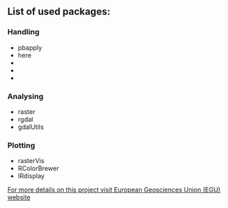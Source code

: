 ﻿## List of used packages:

### Handling
* pbapply
* here
*
*
*
### Analysing
* raster
* rgdal
* gdalUtils

### Plotting
* rasterVis
* RColorBrewer
* IRdisplay




[For more details on this project visit European Geosciences Union (EGU) website](https://blogs.egu.eu/divisions/hs/2020/12/02/featured-catchment-the-alento-hydrological-observatory-in-the-middle-of-the-mediterranean-region/?fbclid=IwAR2ZeiDsMvgiA-mFSMGo7fuptGc7FwzszJSLg3NHTVzhsJCWHmu4mBBiwtI)
